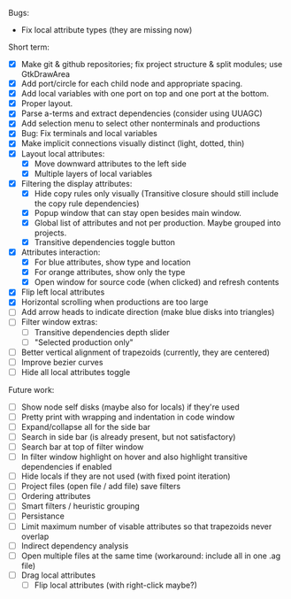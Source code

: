 Bugs:

  * Fix local attribute types (they are missing now)

Short term:

  * [x] Make git & github repositories; fix project structure & split modules; use GtkDrawArea
  * [x] Add port/circle for each child node and appropriate spacing.
  * [x] Add local variables with one port on top and one port at the bottom.
  * [x] Proper layout.
  * [x] Parse a-terms and extract dependencies (consider using UUAGC)
  * [x] Add selection menu to select other nonterminals and productions
  * [x] Bug: Fix terminals and local variables
  * [x] Make implicit connections visually distinct (light, dotted, thin)
  * [x] Layout local attributes:
    * [x] Move downward attributes to the left side
    * [x] Multiple layers of local variables
  * [x] Filtering the display attributes:
    * [x] Hide copy rules only visually (Transitive closure should still include the copy rule dependencies)
    * [x] Popup window that can stay open besides main window.
    * [x] Global list of attributes and not per production. Maybe grouped into projects.
    * [x] Transitive dependencies toggle button
  * [x] Attributes interaction:
    * [x] For blue attributes, show type and location
    * [x] For orange attributes, show only the type
    * [x] Open window for source code (when clicked) and refresh contents
  * [x] Flip left local attributes
  * [x] Horizontal scrolling when productions are too large
  * [ ] Add arrow heads to indicate direction (make blue disks into triangles)
  * [ ] Filter window extras:
    * [ ] Transitive dependencies depth slider
    * [ ] "Selected production only"
  * [ ] Better vertical alignment of trapezoids (currently, they are centered)
  * [ ] Improve bezier curves
  * [ ] Hide all local attributes toggle

Future work:

  * [ ] Show node self disks (maybe also for locals) if they're used
  * [ ] Pretty print with wrapping and indentation in code window
  * [ ] Expand/collapse all for the side bar
  * [ ] Search in side bar (is already present, but not satisfactory)
  * [ ] Search bar at top of filter window
  * [ ] In filter window highlight on hover and also highlight transitive dependencies if enabled
  * [ ] Hide locals if they are not used (with fixed point iteration)
  * [ ] Project files (open file / add file) save filters
  * [ ] Ordering attributes
  * [ ] Smart filters / heuristic grouping
  * [ ] Persistance
  * [ ] Limit maximum number of visable attributes so that trapezoids never overlap
  * [ ] Indirect dependency analysis
  * [ ] Open multiple files at the same time (workaround: include all in one .ag file)
  * [ ] Drag local attributes
    * [ ] Flip local attributes (with right-click maybe?)
